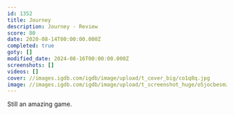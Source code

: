 ```yaml
---
id: 1352
title: Journey
description: Journey - Review
score: 80
date: 2020-08-14T00:00:00.000Z
completed: true
goty: []
modified_date: 2024-08-16T00:00:00.000Z
screenshots: []
videos: []
cover: //images.igdb.com/igdb/image/upload/t_cover_big/co1q8q.jpg
image: //images.igdb.com/igdb/image/upload/t_screenshot_huge/o5jocbesmzd3ytiyea1q.jpg
---
```

Still an amazing game.